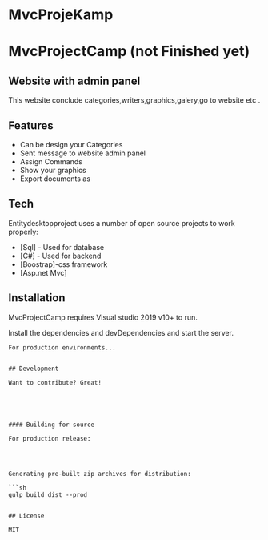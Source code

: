 # MvcProjeKamp
# MvcProjectCamp (not Finished yet)
## Website with admin panel

This website conclude categories,writers,graphics,galery,go to website etc .

## Features

- Can be design your Categories
- Sent message to website admin panel
- Assign Commands
- Show your graphics
- Export documents as 


## Tech

Entitydesktopproject uses a number of open source projects to work properly:

- [Sql] - Used for database
- [C#] - Used for backend
- [Boostrap]-css framework
- [Asp.net Mvc]

## Installation

MvcProjectCamp requires Visual studio 2019 v10+ to run.

Install the dependencies and devDependencies and start the server.

```
For production environments...


## Development

Want to contribute? Great!





#### Building for source

For production release:




Generating pre-built zip archives for distribution:

```sh
gulp build dist --prod
```


```

## License

MIT
